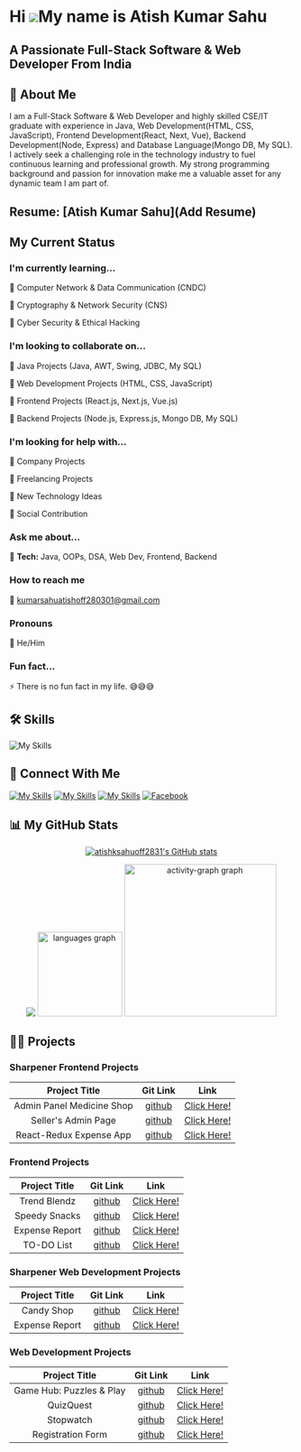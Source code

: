 Hi ![](https://user-images.githubusercontent.com/18350557/176309783-0785949b-9127-417c-8b55-ab5a4333674e.gif)My name is Atish Kumar Sahu
========================================================================================================================================
A Passionate Full-Stack Software & Web Developer From India
------------------------------------------
## 🚀 About Me
I am a Full-Stack Software & Web Developer and highly skilled CSE/IT graduate with experience in Java, Web Development(HTML, CSS, JavaScript), Frontend Development(React, Next, Vue), Backend Development(Node, Express) and Database Language(Mongo DB, My SQL). I actively seek a challenging role in the technology industry to fuel continuous learning and professional growth. My strong programming background and passion for innovation make me a valuable asset for any dynamic team I am part of.

## Resume: [Atish Kumar Sahu](Add Resume)

## My Current Status

### I'm currently learning... 

🧠  Computer Network & Data Communication (CNDC)

🧠  Cryptography & Network Security (CNS)

🧠  Cyber Security & Ethical Hacking

### I'm looking to collaborate on...

🤝  Java Projects (Java, AWT, Swing, JDBC, My SQL)

🤝  Web Development Projects (HTML, CSS, JavaScript)

🤝  Frontend Projects (React.js, Next.js, Vue.js)

🤝  Backend Projects (Node.js, Express.js, Mongo DB, My SQL)

### I'm looking for help with...

🤔  Company Projects

🤔  Freelancing Projects

🤔  New Technology Ideas

🤔  Social Contribution

### Ask me about...

💬 **Tech:** Java, OOPs, DSA, Web Dev, Frontend, Backend

### How to reach me   

📩 kumarsahuatishoff280301@gmail.com

### Pronouns 

🙂  He/Him

### Fun fact...

⚡️ There is no fun fact in my life. 😅😅😅

## 🛠 Skills

![My Skills](https://skillicons.dev/icons?i=eclipse,java,vscode,html,css,js,typescript,react,redux,next,nodejs,mongo,mysql,firebase,github)

## 🔗 Connect With Me
[![My Skills](https://skillicons.dev/icons?i=github)]([https://github.com/atishksahuoff2831])
[![My Skills](https://skillicons.dev/icons?i=linkedin)](https://www.linkedin.com/in/aks280301/)
[![My Skills](https://skillicons.dev/icons?i=instagram)](https://www.instagram.com/atish_kumar_sahu_280301?igsh=MW5yY2VvdW9ibmpmeA==)
[![Facebook](https://upload.wikimedia.org/wikipedia/commons/thumb/5/51/Facebook_f_logo_%282019%29.svg/50px-Facebook_f_logo_%282019%29.svg.png)](https://www.facebook.com/Atish280301?mibextid=ZbWKwL)

## 📊 My GitHub Stats

<div align="center">
<a href="http://www.github.com/atishksahuoff2831"><img src="https://github-readme-stats.vercel.app/api?username=atishksahuoff2831&show_icons=true&hide=&count_private=true&title_color=0891b2&text_color=ffffff&icon_color=0891b2&bg_color=000000&hide_border=true&show_icons=true" alt="atishksahuoff2831's GitHub stats" /></a>

<a href="http://www.github.com/atishksahuoff2831"><img src="https://github-readme-streak-stats.herokuapp.com/?user=atishksahuoff2831&stroke=ffffff&background=000000&ring=0891b2&fire=0891b2&currStreakNum=ffffff&currStreakLabel=0891b2&sideNums=ffffff&bg_color=000000&sideLabels=ffffff&dates=ffffff&hide_border=true" /></a>
  <img src="https://github-readme-stats.vercel.app/api/top-langs?username=atishksahuoff2831&locale=en&hide_title=false&layout=compact&card_width=320&langs_count=5&theme=radical&hide_border=false&title_color=00FFFF&bg_color=000000&text_color=00FFFF&order=2" height="150" alt="languages graph" />
  <img src="https://github-readme-activity-graph.vercel.app/graph?username=atishksahuoff2831&radius=16&theme=react&area=true&title_color=00FFFF&text_color=00FFFF&order=5" height="270" alt="activity-graph graph" />
</div>

## 🧑‍💻 Projects

### Sharpener Frontend Projects

| Project Title | Git Link | Link |
| :---: | :---: | :---: |
|Admin Panel Medicine Shop|[github](https://github.com/atishksahuoff2831/Sharpener-React-Web-01.git)|[Click Here!](https://admin-panel-medicine-shop-react-atish.netlify.app/)|
|Seller's Admin Page|[github](https://github.com/atishksahuoff2831/Sharpener-React-Web-02.git)|[Click Here!](https://sharpener-seller-admin-page-react-aks.netlify.app/)|
|React-Redux Expense App|[github](https://github.com/atishksahuoff2831/Sharpener-React-Web-03.git)|[Click Here!](https://sharpener-reactredux-atish-kumar-sahu.netlify.app/)|

### Frontend Projects

| Project Title | Git Link | Link |
| :---: | :---: | :---: |
| Trend Blendz |  [github](https://github.com/atishksahuoff2831/React-Web-Dev-04.git) |  [Click Here!](https://trendblendz-react-atish-kumar-sahu.netlify.app/) |
| Speedy Snacks | [github](https://github.com/atishksahuoff2831/React-Web-Dev-03.git) | [Click Here!](https://speedy-snacks-react-atish-kumar-sahu.netlify.app/) |
| Expense Report | [github](https://github.com/atishksahuoff2831/React-Web-Dev-01.git) | [Click Here!](https://atishksahu-expensetracker-chart-react.netlify.app/) |
| TO-DO List | [github](https://github.com/atishksahuoff2831/React-Web-Dev-02.git) | [Click Here!](https://atish-kumar-sahu-todo-list-react-app.netlify.app/) |

### Sharpener Web Development Projects

| Project Title | Git Link | Link |
| :---: | :---: | :---: |
|Candy Shop|[github](https://github.com/atishksahuoff2831/Sharpener-Web-Dev-02.git)|[Click Here!](https://sharpener-atish-chocolate-shop-app.netlify.app/)|
|Expense Report|[github](https://github.com/atishksahuoff2831/Sharpener-Web-Dev-01.git)|[Click Here!](https://sharpener-atish-expense-report-app.netlify.app/)|


### Web Development Projects

| Project Title | Git Link | Link |
| :---: | :---: | :---: |
| Game Hub: Puzzles & Play |[github](https://github.com/atishksahuoff2831/Game-Hub-Puzzle-Play.git)|[Click Here!](https://atish-kumar-sahu-game-hub-puzzle-play.netlify.app/)|
|QuizQuest|[github](https://github.com/atishksahuoff2831/Web-Dev-Project-02.git)|[Click Here!](https://atish-kumar-sahu-quiz-web-app.netlify.app/)|
|Stopwatch|[github](https://github.com/atishksahuoff2831/Web-Dev-Project-03.git)|[Click Here!](https://atish-kumar-sahu-stop-watch-web-app.netlify.app/)|
|Registration Form|[github](https://github.com/atishksahuoff2831/Web-Dev-Project-01.git)|[Click Here!](https://registration-form-atish-k-sahu-web.netlify.app/)|

